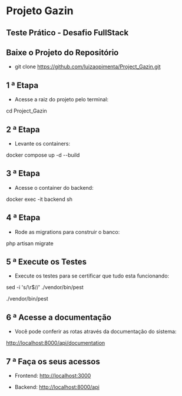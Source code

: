 # Projeto Gazin

## Teste Prático - Desafio FullStack

## Baixe o Projeto do Repositório

 * git clone https://github.com/luizaopimenta/Project_Gazin.git


## 1 ª Etapa

 * Acesse a raiz do projeto pelo terminal:


cd Project_Gazin



## 2 ª Etapa

 * Levante os containers:


docker compose up -d --build



## 3 ª Etapa

 * Acesse o container do backend:


docker exec -it backend sh



## 4 ª Etapa

 * Rode as migrations para construir o banco:


php artisan migrate



## 5 ª Execute os Testes

 * Execute os testes para se certificar que tudo esta funcionando:
 

sed -i 's/\r$//' ./vendor/bin/pest

./vendor/bin/pest



## 6 ª Acesse a documentação

 * Você pode conferir as rotas através da documentação do sistema:


 [http://localhost:8000/api/documentation](http://localhost:8000/api/documentation)


## 7 ª Faça os seus acessos

 * Frontend:
  [http://localhost:3000](http://localhost:3000)
 

* Backend:
  [http://localhost:8000/api](http://localhost:8000/api)